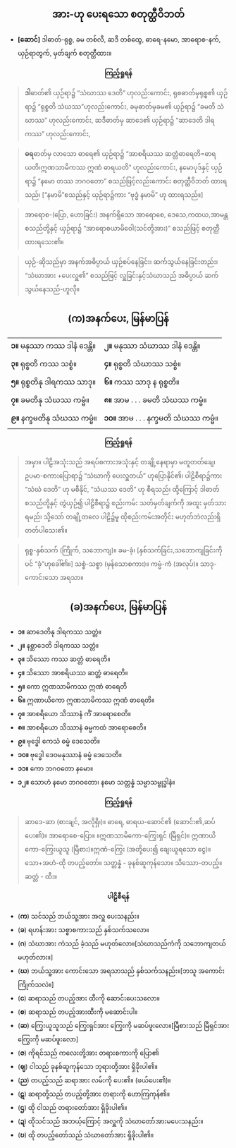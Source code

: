 ## <center>အား-ဟု ပေးရသော စတုတ္ထီဝိဘတ်</center>
- **[ဆောင်]** ဒါဓာတ်-ရုစ္စ, ခမ တစ်လီ, ဆဒီ တစ်ထွေ, ဓာရေ-နမော, အာရောစ-နက်, ယှဉ်ရာတွက်, မှတ်ချက် စတုတ္ထီထား။

**<center>ကြည့်ရှုရန်</center>**
>**ဒါ**ဓာတ်၏ ယှဉ်ရာ၌ “သံဃာဿ ဒေတိ” ဟုလည်းကောင်း, ရုစဓာတ်မှရုစ္စ၏ ယှဉ်ရာ၌ “ရုစ္စတိ သံဃဿ”ဟုလည်းကောင်း, ခမုဓာတ်မှခမ၏ ယှဉ်ရာ၌ “ခမတိ သံဃာဿ” ဟုလည်းကောင်း, ဆဒီဓာတ်မှ ဆာဒေ၏ ယှဉ်ရာ၌ “ဆာဒေတိ ဒါရကဿ” ဟုလည်းကောင်း,

>**ဓရ**ဓာတ်မှ လာသော ဓာရေ၏ ယှဉ်ရာ၌ “အာစရိယဿ ဆတ္တံဓာရေတိ=ဓာရယတိ၊ဣဏသာမိကဿ ဣဏံ ဓာရယတိ” ဟုလည်းကောင်း, နမောပုဒ်နှင့် ယှဉ်ရာ၌ “နမော တဿ ဘဂဝတော” စသည်ဖြင့်လည်းကောင်း စတုတ္ထီဝိဘတ် ထားရသည်၊ [“နမာမိ”စသည်နှင့် ယှဉ်ရာ၌ကား “ဗုဒ္ဓံ နမာမိ” ဟု ထားရသည်။]

>အာရောစ-(ပြော, ဟောခြင်း) အနက်ရှိသော အာရောစေ, ဒေသေ,ကထယ,အာမန္တ စသည်တို့နှင့် ယှဉ်ရာ၌ “အာ‌ရောစယာမိဝေါ(သင်တို့အား)” စသည်ဖြင့် စတုတ္ထီထားရသေး၏။

>ယှဉ်-ဆိုသည်မှာ အနက်အဓိပ္ပာယ် ယှဉ်စပ်နေခြင်း၊ ဆက်သွယ်နေခြင်းတည်း၊ “သံဃာအား +ပေးလှူ၏” စသည်ဖြင့် လှူခြင်းနှင့်သံဃာသည် အဓိပ္ပာယ် ဆက်သွယ်နေသည်-ဟူလို။

## <center>(က)အနက်ပေး, မြန်မာပြန်</center>

|  |  |
| - | - |
|**၁။** မနုဿာ ကဿ ဒါနံ ဒေန္တိ။ |**၂။** မနုဿာ သံဃာဿ ဒါနံ ဒေန္တိ။ |
|**၃။** ရုစ္စတိ ကဿ သစ္စံ။|**၄။** ရုစ္စတိ သံဃာဿ သစ္စံ။ |
|**၅။** ရုစ္စတိနု ဒါရကဿ သာဒု။|**၆။** ကဿ သာဒု န ရုစ္စတိ။|
|**၇။** ခမတိနု သံဃဿ ကမ္မံ။ |**၈။** အာမ . . . ခမတိ သံဃဿ ကမ္မံ။ |
|**၉။** နက္ခမတိနု သံဃဿ ကမ္မံ။ |**၁၀။** အာမ . . . နက္ခမတိ သံဃဿ ကမ္မံ။|

**<center>ကြည့်ရှုရန်</center>**
>အမှာ။ ပါဠိအသုံးသည် အရပ်စကားအသုံးနှင့် တချို့နေရာမှာ မတူတတ်ချေ၊ ဥပမာ-စကားပြောရာ၌ “သံဃာကို ပေးလှူတယ်” ဟုပြောနိုင်၏၊ ပါဠိစီရာ၌ကား ”သံဃံ ဒေတိ” ဟု မစီနိုင်, ”သံယဿ ဒေတိ” ဟု စီရသည်၊ ထို့‌ကြောင့် ဒါဓာတ်စသည်တို့နှင့် တွဲယှဉ်၍ ပါဠိစီရာ၌ စည်းကမ်း သတ်မှတ်ချက်ကို အထူး မှတ်သားရမည်၊ သို့သော် တချို့တလေ ပါဠိ၌မူ ထိုစည်းကမ်းအတိုင်း မဟုတ်ဘဲလည်းရှိတတ်ပါသေး၏။

>ရုစ္စ-နှစ်သက် (ကြိုက်, သဘောကျ)။ ခမ-ခံ့၊ [နှစ်သက်ခြင်း,သဘောကျခြင်းကိုပင် “ခံ့”ဟုခေါ်၏။] သစ္စံ-သစ္စာ (မှန်သောစကား)။ ကမ္မံ-ကံ (အလုပ်)။ သာဒု-ကောင်းသော အရသာ။

## <center>(ခ)အနက်ပေး, မြန်မာပြန်</center>
  - **၁။** ဆာဒေတိနု ဒါရကဿ သတ္တံ။ 
  - **၂။** နစ္ဆာဒေတိ ဒါရကဿ သတ္တံ။ 
  - **၃။** သိဿော ကဿ ဆတ္တံ ဓာရေတိ။
  - **၄။** သိဿော အာစရိယဿ ဆတ္တံ ဓာရေတိ။ 
  - **၅။** ကော ဣဏသာမိကဿ ဣဏံ ဓာရေတိ
  - **၆။** ဣဏာယိကော ဣဏသာမိကဿ ဣဏံ ဓာရေတိ။
  - **၇။** အာစရိယော သိဿာနံ ကိံ အာရောစေတိ။
  - **၈။** အာစရိယော သိဿာနံ ဓမ္မကထံ အာ‌‌ရောစေတိ။
  - **၉။** ဗုဒ္ဓေါ ကေသံ ဓမ္မံ ဒေသေတိ။ 
  - **၁၀။** ဗုဒ္ဓေါ ဒေဝမနုဿာနံ ဓမ္မံ ဒေသေတိ။ 
  - **၁၁။** ကော ဘဂဝတော နမော။ 
  - **၁၂။** သောဟံ နမော ဘဂဝတော၊ နမော သတ္တန္နံ သမ္မာသမ္ဗုဒ္ဓါနံ။

**<center>ကြည့်ရှုရန်</center>**
>ဆာဒေ-ဆာ (စားချင်, အလိုရှိ၊)။ ဓာရေ, ဓာရယ-ဆောင်၏ (ဆောင်း၏,ဆပ်ပေး၏)။ အာရောစေ-ပြော။ ။ဣဏသာမိကော-ကြွေးရှင် (မြီရှင်)။ ဣဏာယိကော-ကြွေးယူသူ (မြီစား)။ဣဏံ-ကြွေး (အတို့ပေး၍ ချေးယူရသော ငွေ)။ သော+အဟံ-ထို  တပည့်တော်။ သတ္တန္နံ - ခုနစ်ဆူကုန်သော။ သိဿော-တပည့်။ ဆတ္တံ - ထီး။

**<center>ပါဠိစီရန်</center>**
- (**က**) သင်သည် ဘယ်သူ့အား အလှူ ပေးသနည်း။ 
- (**ခ**) ရဟန်းအား သစ္စာစကားသည် နှစ်သက်သလော။ 
- (**ဂ**) သံဃာအား ကံသည် ခံ့သည် မဟုတ်လော။[သံဃာသည်ကံကို သဘောကျတယ် မဟုတ်လား။]
- (**ဃ**) ဘယ်သူ့အား ကောင်းသော အရသာသည် နှစ်သက်သနည်း။[ဘသူ အကောင်း ကြိုက်သလဲ။] 
- (**င**) ဆရာသည် တပည့်အား ထီးကို ဆောင်းပေးသလော။ 
- (**စ**) ဆရာသည် တပည့်အားထီးကို မဆောင်းပါ။ 
- (**ဆ**) ကြွေးယူသူသည် ကြွေးရှင်အား ကြွေးကို မဆပ်ဖူးလော။[မြီစားသည် မြီရှင်အား ကြွေးကို မဆပ်ဖူးလော] 
- (**ဇ**) ကိုရင်သည် ကလေးတို့အား တရားစကားကို ‌‌ပြော၏ 
- (**ဈ**) ငါသည် ခုနစ်ဆူကုန်သော ဘုရားတို့အား ရှိခိုးပါ၏။ 
- (**ည**) တပည့်သည် ဆရာအား လမ်းကို ပေး၏။ (ဖယ်ပေး၏)။ 
- (**ဋ**) ဆရာတို့သည်  တပည့်တို့အား တရားကို ဟောကြကုန်၏။ 
- (**ဌ**) ထို ငါသည် တရားတော်အား ရှိခိုးပါ၏။ 
- (**ဍ**) ထိုသင်သည် အဘယ့်ကြောင့် အလှူကို သံဃာတော်အားမပေးသနည်း။ 
- (**ဎ**) ထို တပည့်တော်သည် သံဃာတော်အား ရှိခိုးပါ၏။